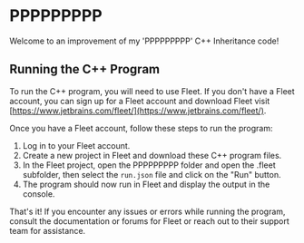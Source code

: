 # PPPPPPPPP

Welcome to an improvement of my 'PPPPPPPPP' C++ Inheritance code!

## Running the C++ Program

To run the C++ program, you will need to use Fleet. If you don't have a Fleet account, you can sign up for a Fleet account and download Fleet visit [https://www.jetbrains.com/fleet/](https://www.jetbrains.com/fleet/).

Once you have a Fleet account, follow these steps to run the program:

1. Log in to your Fleet account.
2. Create a new project in Fleet and download these C++ program files.
3. In the Fleet project, open the PPPPPPPPP folder and open the .fleet subfolder, then select the `run.json` file and click on the "Run" button.
4. The program should now run in Fleet and display the output in the console.

That's it! If you encounter any issues or errors while running the program, consult the documentation or forums for Fleet or reach out to their support team for assistance.
